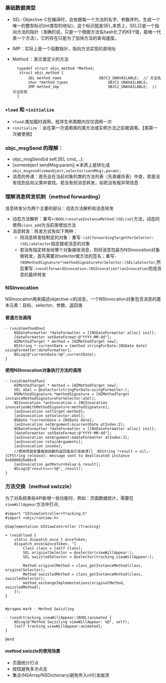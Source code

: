 ### 基础数据类型 

+ SEL: Objective-C在编译时，会依据每一个方法的名字、参数序列，生成一个唯一的整型标识(Int类型的地址)，这个标识就是SEL,本质上，SEL只是一个指向方法的指针（准确的说，只是一个根据方法名hash化了的KEY值，能唯一代表一个方法），它的存在只是为了加快方法的查询速度。
+ IMP：实际上是一个函数指针，指向方法实现的首地址
+ Method ：表示类定义的方法
  
        typedef struct objc_method *Method;
	     struct objc_method {
		     SEL method_name                 OBJC2_UNAVAILABLE;  // 方法名
		     char *method_types                  OBJC2_UNAVAILABLE;
		     IMP method_imp                      OBJC2_UNAVAILABLE;  // 方法实现
	    }
	    
### `+load` 和 `+initialize`  

+ `+load`:类加载时调用，程序生命周期内仅仅调用一次
+ `+initialize` ：会在第一次调用类的类方法或实例方法之前被调用。【类第一次被使用】

### objc_msgSend 的理解： 
 
+ objc_msgSend(id self,SEL cmd,...);
+ [someobject sendMsg:param];=>本质上是转化成`objc_msgsend(someobject,selector(sendMsg),param);`
+ 消息的传递：首先会在当前对象的类的方法列表（先查缓存表）中查，若是没有找到会向父类中查找，若没有则消息转发，如若没有报异常信息

### 理解消息转发机制（method forwarding）

消息转发分为两个主要的部分：动态方法解析和消息转发

+ 动态方法解析：重写`+(BOOL)resolveInstanceMethod:(SEL)sel`方法，动态的使用`class_add`为当前类增加方法
+ 消息转发：转发方式有如下两种：
  - 将消息转发给制定的对象：重写`-(id)forwardingTargetForSelector:(SEL)aSelector`指定接收消息的对象
  - 若没有指定转发给哪个对象接收消息，则将消息包装为NSInvocation对象做转发，首先需要对selector做方法的签名；重写`-(NSMethodSignature*)methodSignatureForSelector:(SEL)aSelector`,然后重写`-(void)forwardInvocation:(NSInvocation*)anInvocation`完成消息的最终转发

### NSInvocation   

NSInvocation用来描述objective-c的消息，一个NSInvocation对象包含消息的基本元素：目标、selector、参数、返回值  

#### 普通方法调用  

    - (void)methodOne{
	    NSDateFormatter *dateFormatter = [[NSDateFormatter alloc] init];
	    [dateFormatter setDateFormat:@"YYYY-MM-dd"];
	    HZMethodTarget * method = [HZMethodTarget new];
	    NSString * currentDate = [method stringForDate:[NSDate date] usingFormatter:dateFormatter];
	    NSLog(@"currentDate:%@",currentDate);
    }
    
#### 使用NSInvocation对象执行方法的调用  

	- (void)methodTwo{
	    HZMethodTarget * method = [HZMethodTarget new];
	    SEL aSel = @selector(stringForDate:usingFormatter:);
	    NSMethodSignature *methodSignature = [HZMethodTarget instanceMethodSignatureForSelector:aSel];
	    NSInvocation *anInvocation = [NSInvocation invocationWithMethodSignature:methodSignature];
	    [anInvocation setTarget:method];
	    [anInvocation setSelector:aSel];
	    NSDate *currentDate = [NSDate date];
	    [anInvocation setArgument:&currentDate atIndex:2];
	    NSDateFormatter *dateFormatter = [[NSDateFormatter alloc] init];
	    [dateFormatter setDateFormat:@"YYYY-MM-dd"];
	    [anInvocation setArgument:&dateFormatter atIndex:3];
	    [anInvocation retainArguments];
	    [anInvocation invoke];
	    //使用局部变量接收函数的返回值会引发崩溃[]  NSString *result = nil;-[CFString release]: message sent to deallocated instance 0x600002be0bc0
	    [anInvocation getReturnValue:&_result];
	    NSLog(@"result==>:%@",_result);
	}

### 方法交换（method swizzle）

为了对系统某些API新增一些功能时，例如：页面数据统计，需要在`viewWillAppear`方法中打点;  

	#import "UIViewController+Tracking.h"
	#import <objc/runtime.h>
	
	@implementation UIViewController (Tracking)
	
	+ (void)load {
	    static dispatch_once_t onceToken;
	    dispatch_once(&onceToken, ^{
	        Class class = [self class];
	        SEL originalSelector = @selector(viewWillAppear:);
	        SEL swizzledSelector = @selector(tracking_viewWillAppear:);
	        
	        Method originalMethod = class_getInstanceMethod(class, originalSelector);
	        Method swizzledMethod = class_getInstanceMethod(class, swizzledSelector);
	        method_exchangeImplementations(originalMethod, swizzledMethod);
	    });
	}
	
	
	#pragma mark - Method Swizzling
	
	- (void)tracking_viewWillAppear:(BOOL)animated {
	    NSLog(@"Method Swizzling viewWillAppear: %@", self);
	    [self tracking_viewWillAppear:animated];
	}
	
	@end

#### method swizzle的使用场景 

+ 页面统计打点
+ 按钮避免多次点击
+ 集合(NSArray/NSDictionary)避免传入nil引发崩溃


